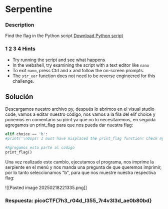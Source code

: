 # Serpentine

### Description

Find the flag in the Python script
[Download Python script](https://artifacts.picoctf.net/c/35/serpentine.py)

### 1 2 3 4 Hints 

* Try running the script and see what happens
* In the webshell, try examining the script with a text editor like `nano`
* To exit `nano`, press Ctrl and x and follow the on-screen prompts.
* The `str_xor` function does not need to be reverse engineered for this challenge.

## Solución

Descargamos nuestro archivo py, después lo abrimos en el visual studio code, vamos a editar nuestro código, nos vamos a la fila del elif choice y ponemos en comentario su print ya que no lo necesitaremos, en seguida agregamos un print_flag para que nos pueda dar nuestra flag:

```python
elif choice == 'b':
#print('\nOops! I must have misplaced the print_flag function! Check my source code!\n\n')

#Agregamos esta parte al código
print_flag()
```

Una vez realizado este cambio, ejecutamos el programa, nos imprime la serpiente en el menú y nos manda una pregunta de que queremos imprimir, por lo tanto seleccionamos "b", para que nos muestre nuestra respectiva flag:

![[Pasted image 20250218221335.png]]

### Respuesta: picoCTF{7h3_r04d_l355_7r4v3l3d_ae0b80bd}
